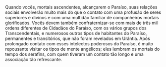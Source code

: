﻿Quando vocês, mortais ascendentes, alcançarem o Paraíso, suas relações sociais envolverão muito mais do que o contato com uma profusão de seres superiores e divinos e com uma multidão familiar de companheiros mortais glorificados. Vocês devem também confraternizar-se com mais de três mil ordens diferentes de Cidadãos do Paraíso, com os vários grupos dos Transcendentais, e numerosos outros tipos de habitantes do Paraíso, permanentes e transitórios, que não foram revelados em Urântia. Após prolongado contato com esses intelectos poderosos do Paraíso, é muito repousante visitar os tipos de mente angélicos; eles lembram os mortais do tempo dos serafins, com quem tiveram um contato tão longo e uma associação tão refrescante.